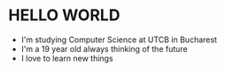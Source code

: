 # HELLO WORLD
- I'm studying Computer Science at UTCB in Bucharest
- I'm a 19 year old always thinking of the future
- I love to learn new things

